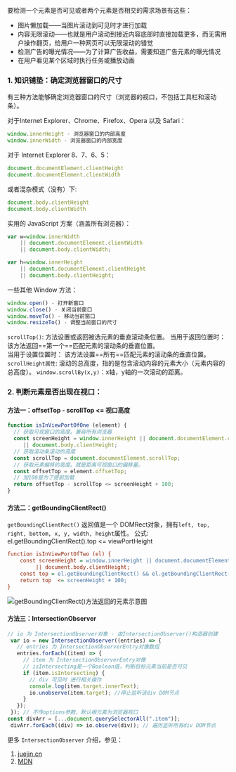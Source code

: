 要检测一个元素是否可见或者两个元素是否相交的需求场景有这些：

-   图片懒加载——当图片滚动到可见时才进行加载
-   内容无限滚动——也就是用户滚动到接近内容底部时直接加载更多，而无需用户操作翻页，给用户一种网页可以无限滚动的错觉
-   检测广告的曝光情况——为了计算广告收益，需要知道广告元素的曝光情况
-   在用户看见某个区域时执行任务或播放动画

### 1\. 知识铺垫：确定浏览器窗口的尺寸

有三种方法能够确定浏览器窗口的尺寸（浏览器的视口，不包括工具栏和滚动条）。

对于Internet Explorer、Chrome、Firefox、Opera 以及 Safari：

```javascript
window.innerHeight - 浏览器窗口的内部高度
window.innerWidth - 浏览器窗口的内部宽度
```

对于 Internet Explorer 8、7、6、5：

```javascript
document.documentElement.clientHeight
document.documentElement.clientWidth    
```

或者混杂模式（没有）下:

```javascript
document.body.clientHeight
document.body.clientWidth
```

实用的 JavaScript 方案（涵盖所有浏览器）：

```javascript
var w=window.innerWidth
	|| document.documentElement.clientWidth
	|| document.body.clientWidth;

var h=window.innerHeight
	|| document.documentElement.clientHeight
	|| document.body.clientHeight;
```

一些其他 Window 方法：

```javascript
window.open() - 打开新窗口
window.close() - 关闭当前窗口
window.moveTo() - 移动当前窗口
window.resizeTo() - 调整当前窗口的尺寸
```

`scrollTop()`: 方法设置或返回被选元素的垂直滚动条位置。 当用于返回位置时： 该方法返回==第一个==匹配元素的滚动条的垂直位置。  
当用于设置位置时： 该方法设置==所有==匹配元素的滚动条的垂直位置。 `scrollHeight属性`: 滚动的总高度，指的是包含滚动内容的元素大小（元素内容的总高度）。 `window.scrollBy(x,y)`：x轴，y轴的一次滚动的距离。

### 2\. 判断元素是否出现在视口：

#### 方法一：offsetTop - scrollTop <= 视口高度

```javascript
function isInViewPortOfOne (element) {
  // 获取可视窗口的高度。兼容所有浏览器
  const screenHeight = window.innerHeight || document.documentElement.clientHeight
  	 || document.body.clientHeight;
  // 获取滚动条滚动的高度
  const scrollTop = document.documentElement.scrollTop;
  // 获取元素偏移的高度。就是距离可视窗口的偏移量。
  const offsetTop = element.offsetTop;
  // 加100是为了提前加载
  return offsetTop - scrollTop <= screenHeight + 100;
}
```

#### 方法二：getBoundingClientRect()

`getBoundingClientRect()` 返回值是一个 DOMRect对象，拥有`left, top, right, bottom, x, y, width, height`属性。 公式: el.getBoundingClientRect().top <= viewPortHeight

```ini
function isInViewPortOfTwo (el) {
    const screenHeight = window.innerHeight || document.documentElement.clientHeight
    	 || document.body.clientHeight;
    const top = el.getBoundingClientRect() && el.getBoundingClientRect().top;
    return top  <= screenHeight + 100;
}
```

![getBoundingClientRect()方法返回的元素示意图](https://p3-juejin.byteimg.com/tos-cn-i-k3u1fbpfcp/d2b0eb00cd694015a7f7ddfbcc505401~tplv-k3u1fbpfcp-zoom-in-crop-mark:4536:0:0:0.awebp)

#### 方法三：IntersectionObserver

```javascript
// io 为 IntersectionObserver对象 - 由IntersectionObserver()构造器创建
 var io = new IntersectionObserver((entries) => {
   // entries 为 IntersectionObserverEntry对像数组
   entries.forEach((item) => {
     // item 为 IntersectionObserverEntry对像
     // isIntersecting是一个Boolean值，判断目标元素当前是否可见
     if (item.isIntersecting) {
       // div 可见时 进行相关操作
       console.log(item.target.innerText);
       io.unobserve(item.target); //停止监听该div DOM节点
     }
   });
 }); // 不传options参数，默认根元素为浏览器视口
const divArr = [...document.querySelectorAll(".item")];
 divArr.forEach((div) => io.observe(div)); // 遍历监听所有div DOM节点
```

更多 `IntersectionObserver` 介绍，参见：

1.  [juejin.cn](https://juejin.cn/post/7146441070828584968 "https://juejin.cn/post/7146441070828584968")
2.  [MDN](https://developer.mozilla.org/zh-CN/docs/Web/API/Intersection_Observer_API "https://developer.mozilla.org/zh-CN/docs/Web/API/Intersection_Observer_API")